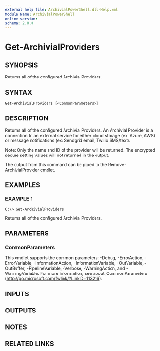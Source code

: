 ```yaml
---
external help file: ArchivialPowerShell.dll-Help.xml
Module Name: ArchivialPowerShell
online version:
schema: 2.0.0
---
```


# Get-ArchivialProviders

## SYNOPSIS
Returns all of the configured Archivial Providers.

## SYNTAX

```
Get-ArchivialProviders [<CommonParameters>]
```

## DESCRIPTION
Returns all of the configured Archivial Providers.
An Archivial Provider is a connection to an external service for either cloud storage (ex: Azure, AWS) or message notifications (ex: Sendgrid email, Twilio SMS/text).

Note: Only the name and ID of the provider will be returned.
The encrypted secure setting values will not returned in the output.

The output from this command can be piped to the Remove-ArchivialProvider cmdlet.

## EXAMPLES

### EXAMPLE 1
```
C:\> Get-ArchivialProviders
```

Returns all of the configured Archivial Providers.

## PARAMETERS

### CommonParameters
This cmdlet supports the common parameters: -Debug, -ErrorAction, -ErrorVariable, -InformationAction, -InformationVariable, -OutVariable, -OutBuffer, -PipelineVariable, -Verbose, -WarningAction, and -WarningVariable. For more information, see about_CommonParameters (http://go.microsoft.com/fwlink/?LinkID=113216).

## INPUTS

## OUTPUTS

## NOTES

## RELATED LINKS

